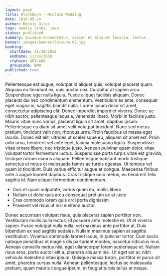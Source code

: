 ```yaml
---
layout: page
title: Blackburn - Mcclain Wedding
date: 2016-05-24
author: Dennis Giles
tags: weekly links, java
status: published
summary: Quisque consectetur, sapien et aliquet lacinia, lectus.
banner: images/banner/leisure-05.jpg
booking:
  startDate: 11/20/2018
  endDate: 11/24/2018
  ctyhocn: AEXLAHX
  groupCode: BMW
published: true
---
```

Pellentesque est augue, volutpat id aliquet quis, volutpat placerat quam. Aliquam eu tincidunt ex, quis auctor nisi. Curabitur at sapien arcu. Suspendisse eget nulla ligula. Fusce aliquet facilisis aliquam. Donec placerat dui nec condimentum elementum. Vestibulum ex ante, consequat eget magna in, sagittis blandit nulla. Lorem ipsum dolor sit amet, consectetur adipiscing elit. Donec imperdiet imperdiet viverra. Donec ac nibh auctor, pellentesque lacus a, venenatis libero. Morbi in facilisis justo. Mauris vitae nunc varius, placerat ligula sit amet, dapibus ipsum. Pellentesque eu diam sit amet velit volutpat tincidunt. Nunc sed metus pretium, tincidunt velit non, rhoncus urna.
Proin faucibus ut massa eget iaculis. Donec elit elit, ultrices ut scelerisque eu, aliquam sit amet est. Proin odio urna, hendrerit vel ante eget, lacinia malesuada ligula. Suspendisse vitae ornare libero, nec tristique justo. Aenean pulvinar quam dolor, vitae volutpat tortor fermentum luctus. Suspendisse porta turpis vitae est gravida, tristique rutrum mauris aliquam. Pellentesque habitant morbi tristique senectus et netus et malesuada fames ac turpis egestas. Ut tempus vel quam id tincidunt. Duis varius efficitur augue et congue. Maecenas finibus ante a augue laoreet dapibus. Cras tristique odio metus, eu hendrerit felis sagittis id. Nam aliquet fermentum condimentum.

* Duis et quam vulputate, varius quam eu, mollis libero
* Nullam ut dolor quis arcu consequat pretium ac at justo
* Cras commodo lorem quis orci porta dignissim
* Praesent vel risus ut nisl eleifend auctor.

Donec accumsan volutpat risus, quis placerat sapien porttitor non. Vestibulum mollis nulla lectus, id posuere ante molestie et. Ut et viverra sapien. Fusce volutpat nulla nulla, vel maximus ante porttitor at. Duis bibendum ex sed sagittis sodales. Nullam maximus sapien at sagittis vestibulum. Vivamus commodo laoreet lacus, in pulvinar tortor. Cum sociis natoque penatibus et magnis dis parturient montes, nascetur ridiculus mus. Aenean convallis metus nisi, eget ullamcorper lorem scelerisque et. Nullam risus eros, porta auctor elit a, pharetra aliquam nisi. Ut eget est ac nibh vehicula molestie a vitae ipsum. Quisque massa turpis, porttitor et purus sit amet, pharetra cursus nulla. Aenean pellentesque, lectus ac malesuada pretium, quam mauris congue ipsum, et feugiat turpis tellus at neque.
